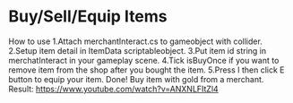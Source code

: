 # Buy/Sell/Equip Items
How to use
1.Attach merchantInteract.cs to gameobject with collider.
2.Setup item detail in ItemData scriptableobject.
3.Put item id string in merchatInteract in your gameplay scene.
4.Tick isBuyOnce if you want to remove item from the shop after you bought the item.
5.Press I then click E button to equip your item.
Done!
Buy item with gold from a merchant.
Result: https://www.youtube.com/watch?v=ANXNLFItZl4
